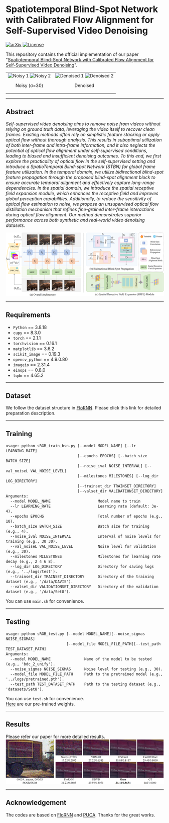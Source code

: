 # Spatiotemporal Blind-Spot Network with Calibrated Flow Alignment for Self-Supervised Video Denoising
[![arXiv](https://img.shields.io/badge/arXiv-1234.5678-b31b1b.svg)](https://arxiv.org/abs/1234.5678)
[![License](https://img.shields.io/github/license/ZKCCZ/STBN)](https://github.com/ZKCCZ/STBN/blob/main/LICENSE)

This repository contains the official implementation of our paper "[Spatiotemporal Blind-Spot Network with Calibrated Flow Alignment for Self-Supervised Video Denoising](https://arxiv.org/abs/2412.11820)".

<div align="center">
  <table>
    <tr>
      <td align="center">
        <img src="imgs/noisy_video_down2_touchdown.gif" alt="Noisy 1" width="300px">
        <img src="imgs/noisy_video_down2.gif" alt="Noisy 2" width="300px">
        <p>Noisy (σ=30)</p>
      </td>
      <td align="center">
        <img src="imgs/denoised_video_down2_touchdown.gif" alt="Denoised 1" width="300px">
        <img src="imgs/denoised_video_down2.gif" alt="Denoised 2" width="300px">
        <p>Denoised</p>
      </td>
    </tr>
  </table>
</div>


---

## Abstract

_Self-supervised video denoising aims to remove noise from videos without relying on ground truth data, leveraging the video itself to recover clean frames. Existing methods often rely on simplistic feature stacking or apply optical flow without thorough analysis. This results in suboptimal utilization of both inter-frame and intra-frame information, and it also neglects the potential of optical flow alignment under self-supervised conditions, leading to biased and insufficient denoising outcomes. To this end, we first explore the practicality of optical flow in the self-supervised setting and introduce a SpatioTemporal Blind-spot Network (STBN) for global frame feature utilization. In the temporal domain, we utilize bidirectional blind-spot feature propagation through the proposed blind-spot alignment block to ensure accurate temporal alignment and effectively capture long-range dependencies. In the spatial domain, we introduce the spatial receptive field expansion module, which enhances the receptive field and improves global perception capabilities. Additionally, to reduce the sensitivity of optical flow estimation to noise, we propose an unsupervised optical flow distillation mechanism that refines fine-grained inter-frame interactions during optical flow alignment. Our method demonstrates superior performance across both synthetic and real-world video denoising datasets._

![arch_00](./imgs/arch.png)

---

## Requirements

- `Python` == 3.8.18
- `cupy` == 8.3.0
- `torch` == 2.1.1
- `torchvision` == 0.16.1
- `matplotlib` == 3.6.2
- `scikit_image` == 0.19.3
- `opencv_python` == 4.9.0.80
- `imageio` == 2.31.4
- `einops` == 0.8.0
- `tqdm` == 4.65.2

---

## Dataset

We follow the dataset structure in [FloRNN](https://github.com/nagejacob/FloRNN). Please click this link for detailed preparation description.

---

## Training

```
usage: python sRGB_train_bsn.py [--model MODEL_NAME] [--lr LEARNING_RATE]
                                [--epochs EPOCHS] [--batch_size BATCH_SIZE]
                                [--noise_ival NOISE_INTERVAL] [--val_noiseL VAL_NOISE_LEVEL]
                                [--milestones MILESTONES] [--log_dir LOG_DIRECTORY]
                                [--trainset_dir TRAINSET_DIRECTORY]
                                [--valset_dir VALIDATIONSET_DIRECTORY]
Arguments:
  --model MODEL_NAME                     Model name to train
  --lr LEARNING_RATE                     Learning rate (default: 3e-4).
  --epochs EPOCHS                        Total number of epochs (e.g., 10).
  --batch_size BATCH_SIZE                Batch size for training (e.g., 4).
  --noise_ival NOISE_INTERVAL            Interval of noise levels for training (e.g., 30 30).
  --val_noiseL VAL_NOISE_LEVEL           Noise level for validation (e.g., 30).
  --milestones MILESTONES                Milestones for learning rate decay (e.g., 2 4 6 8).
  --log_dir LOG_DIRECTORY                Directory for saving logs (e.g., '../logs/test').
  --trainset_dir TRAINSET_DIRECTORY      Directory of the training dataset (e.g., '/data/DAVIS').
  --valset_dir VALIDATIONSET_DIRECTORY   Directory of the validation dataset (e.g., '/data/Set8').
```

You can use `main.sh` for convenience.

---

## Testing

```
usage: python sRGB_test.py [--model MODEL_NAME][--noise_sigmas NOISE_SIGMAS]
                           [--model_file MODEL_FILE_PATH][--test_path TEST_DATASET_PATH]
Arguments:
  --model MODEL_NAME               Name of the model to be tested (e.g., 'bdc_2_unify').
  --noise_sigmas NOISE_SIGMAS      Noise level for testing (e.g., 30).
  --model_file MODEL_FILE_PATH     Path to the pretrained model (e.g., '../logs/pretrained.pth').
  --test_path TEST_DATASET_PATH    Path to the testing dataset (e.g., 'datasets/Set8').
```

You can use `test.sh` for convenience.  
[Here](https://drive.google.com/file/d/1-BohoNxvqclkz-8ZphxQKCJnuMhwfEQp/view?usp=sharing) are our pre-trained weights.

---

## Results

Please refer our paper for more detailed results.
![arch_00](./imgs/comp.png)

---

## Acknowledgement

The codes are based on [FloRNN](https://github.com/nagejacob/FloRNN) and [PUCA](https://github.com/HyemiEsme/PUCA/). Thanks for the great works.
